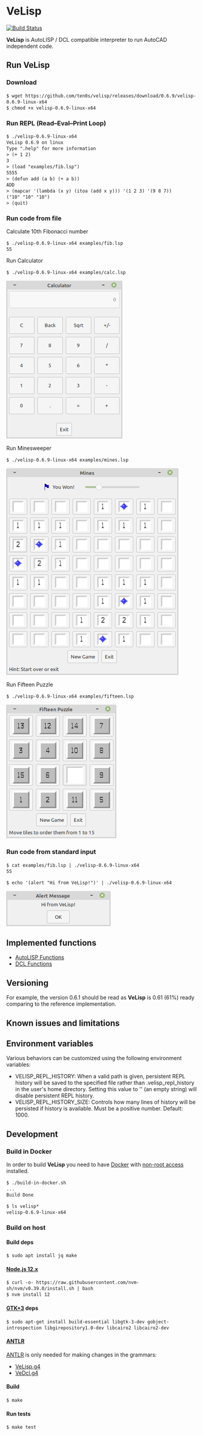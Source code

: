 # VeLisp

[![Build Status](https://travis-ci.com/ten0s/velisp.svg?branch=master)](https://travis-ci.com/ten0s/velisp)

**VeLisp** is AutoLISP / DCL compatible interpreter to run AutoCAD independent code.

## Run **VeLisp**

### Download

```
$ wget https://github.com/ten0s/velisp/releases/download/0.6.9/velisp-0.6.9-linux-x64
$ chmod +x velisp-0.6.9-linux-x64
```

### Run REPL (Read–Eval–Print Loop)

```
$ ./velisp-0.6.9-linux-x64
VeLisp 0.6.9 on linux
Type ".help" for more information
> (+ 1 2)
3
> (load "examples/fib.lsp")
5555
> (defun add (a b) (+ a b))
ADD
> (mapcar '(lambda (x y) (itoa (add x y))) '(1 2 3) '(9 8 7))
("10" "10" "10")
> (quit)
```

### Run code from file

Calculate 10th Fibonacci number

```
$ ./velisp-0.6.9-linux-x64 examples/fib.lsp
55
```

Run Calculator

```
$ ./velisp-0.6.9-linux-x64 examples/calc.lsp
```

![App Calc Image](/images/app-calc.png)

Run Minesweeper

```
$ ./velisp-0.6.9-linux-x64 examples/mines.lsp
```

![App Mines Image](/images/app-mines.png)

Run Fifteen Puzzle

```
$ ./velisp-0.6.9-linux-x64 examples/fifteen.lsp
```

![App Fifteen Image](/images/app-fifteen.png)

### Run code from standard input

```
$ cat examples/fib.lsp | ./velisp-0.6.9-linux-x64
55
```

```
$ echo '(alert "Hi from VeLisp!")' | ./velisp-0.6.9-linux-x64
```

![Alert Hello Image](/images/alert-hello.png)

## Implemented functions

* [AutoLISP Functions](/AutoLISP-Functions.md)
* [DCL Functions](DCL-Functions.md)

## Versioning

For example, the version 0.6.1 should be read as **VeLisp** is 0.61 (61%) ready
comparing to the reference implementation.

## Known issues and limitations

## Environment variables

Various behaviors can be customized using the following environment variables:

* VELISP_REPL_HISTORY: When a valid path is given, persistent REPL history will be
saved to the specified file rather than .velisp_repl_history in the user's home
directory. Setting this value to '' (an empty string) will disable persistent
REPL history.
* VELISP_REPL_HISTORY_SIZE: Controls how many lines of history will be persisted
if history is available. Must be a positive number. Default: 1000.

## Development

### Build in Docker

In order to build **VeLisp** you need to have
[Docker](https://docs.docker.com/installation/#installation) with [non-root access](https://docs.docker.com/engine/installation/linux/linux-postinstall/)
installed.

```
$ ./build-in-docker.sh
...
Build Done
```

```
$ ls velisp*
velisp-0.6.9-linux-x64
```

### Build on host

#### Build deps

```
$ sudo apt install jq make
```

#### [Node.js 12.x](https://nodejs.org/dist/latest-v12.x/)

```
$ curl -o- https://raw.githubusercontent.com/nvm-sh/nvm/v0.39.0/install.sh | bash
$ nvm install 12
```

#### [GTK+3](https://www.gtk.org/) deps

```
$ sudo apt-get install build-essential libgtk-3-dev gobject-introspection libgirepository1.0-dev libcairo2 libcairo2-dev
```

#### [ANTLR](https://www.antlr.org/)

[ANTLR](https://www.antlr.org/) is only needed for making changes in the grammars:

* [VeLisp.g4](/grammar/VeLisp.g4)
* [VeDcl.g4](/grammar/VeDcl.g4)

#### Build

```
$ make
```

#### Run tests

```
$ make test
```
